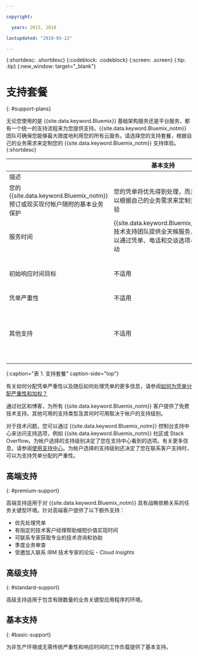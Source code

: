 ```yaml
---

copyright:

  years: 2015, 2018

lastupdated: "2018-05-22"

---
```



{:shortdesc: .shortdesc}
{:codeblock: .codeblock}
{:screen: .screen}
{:tip: .tip}
{:new_window: target="_blank"}

# 支持套餐
{: #support-plans}

无论您使用的是 {{site.data.keyword.Bluemix}} 基础架构服务还是平台服务，都有一个统一的支持流程来为您提供支持。{{site.data.keyword.Bluemix_notm}} 团队可确保您能够最大限度地利用您的所有云服务。请选择您的支持套餐，根据自己的业务需求来定制您的 {{site.data.keyword.Bluemix_notm}} 支持体验。
{:shortdesc}

|  |基本支持|高级支持|高端支持|
|-------------|-------------|-------------|-------------|
|描述
|	您的 {{site.data.keyword.Bluemix_notm}} 预订或现买现付帐户随附的基本业务保护|您的凭单将优先得到处理，而且您可以根据自己的业务需求来定制支持体验|客户参与，帮助您缩短价值实现时间，从而实现目标业务结果|
|服务时间|{{site.data.keyword.Bluemix_notm}} 技术支持团队提供全天候服务，您可以通过凭单、电话和交谈选项与之互动|{{site.data.keyword.Bluemix_notm}} 技术支持团队提供全天候服务，您可以通过凭单、电话和交谈选项与之互动|{{site.data.keyword.Bluemix_notm}} 技术支持团队提供全天候服务，您可以通过凭单、电话和交谈选项与之互动|
|初始响应时间目标|不适用 |严重性 1：1 小时内<br />严重性 2：2 小时内<br />严重性 3：4 小时内<br />严重性 4：8 小时内|严重性 1：1 小时内<br />严重性 2：90 分钟内<br />严重性 3：2 小时内<br />严重性 4：4 小时内|
|凭单严重性|不适用 |可以使用凭单严重性等级|可以使用凭单严重性等级|
|其他支持|不适用 |不适用 |为您指派技术客户经理 (TAM)<br /><br />季度业务审查<br /><br />联系专家<br /><br />邀请加入 *Cloud Insights*|
{:caption="表 1. 支持套餐" caption-side="top"}

有关如何分配凭单严重性以及随后如何处理凭单的更多信息，请参阅[如何为凭单分配严重性和加权？](/docs/get-support/ticketweight.html)

通过社区和博客，为所有 {{site.data.keyword.Bluemix_notm}} 客户提供了免费技术支持。其他可用的支持类型及其何时可用取决于帐户的支持级别。

对于技术问题，您可以通过 {{site.data.keyword.Bluemix_notm}} 控制台支持中心来访问支持选项，例如 {{site.data.keyword.Bluemix_notm}} 社区或 Stack Overflow。为帐户选择的支持级别决定了您在支持中心看到的选项。有关更多信息，请参阅[使用支持中心](/docs/get-support/howtogetsupport.html#using-avatar)。为帐户选择的支持级别还决定了您在联系客户支持时，可以为支持凭单分配的严重性。


## 高端支持
{: #premium-support}

高端支持适用于对 {{site.data.keyword.Bluemix_notm}} 具有战略依赖关系的任务关键型环境。针对高端客户提供了以下额外支持：
  * 优先处理凭单
  * 有指定的技术客户经理帮助缩短价值实现时间
  * 可联系专家获取专业的技术咨询和协助
  * 季度业务审查
  * 受邀加入联系 IBM 技术专家的论坛 - *Cloud Insights*


## 高级支持
{: #standard-support}

高级支持适用于包含有限数量的业务关键型应用程序的环境。

## 基本支持
{: #basic-support}

为非生产环境或无需传统严重性和响应时间的工作负载提供了基本支持。
